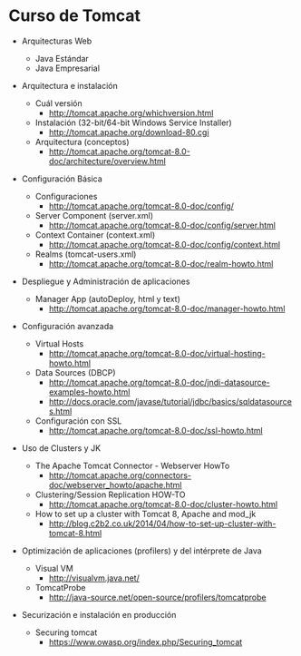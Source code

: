 Curso de Tomcat
===============

- Arquitecturas Web
	- Java Estándar
	- Java Empresarial

- Arquitectura e instalación
	- Cuál versión 
		- http://tomcat.apache.org/whichversion.html
	- Instalación (32-bit/64-bit Windows Service Installer)
		- http://tomcat.apache.org/download-80.cgi
	- Arquitectura (conceptos)
		- http://tomcat.apache.org/tomcat-8.0-doc/architecture/overview.html

- Configuración Básica
	- Configuraciones
		- http://tomcat.apache.org/tomcat-8.0-doc/config/
	- Server Component (server.xml)
		- http://tomcat.apache.org/tomcat-8.0-doc/config/server.html
	- Context Container (context.xml)
		- http://tomcat.apache.org/tomcat-8.0-doc/config/context.html
	- Realms (tomcat-users.xml)
		- http://tomcat.apache.org/tomcat-8.0-doc/realm-howto.html

- Despliegue y Administración de aplicaciones
	- Manager App (autoDeploy, html y text)
		- http://tomcat.apache.org/tomcat-8.0-doc/manager-howto.html

- Configuración avanzada
 	- Virtual Hosts
 		- http://tomcat.apache.org/tomcat-8.0-doc/virtual-hosting-howto.html
	- Data Sources (DBCP)
		- http://tomcat.apache.org/tomcat-8.0-doc/jndi-datasource-examples-howto.html
		- http://docs.oracle.com/javase/tutorial/jdbc/basics/sqldatasources.html
	- Configuración con SSL
		- http://tomcat.apache.org/tomcat-8.0-doc/ssl-howto.html

- Uso de Clusters y JK
	- The Apache Tomcat Connector - Webserver HowTo
		- http://tomcat.apache.org/connectors-doc/webserver_howto/apache.html
	- Clustering/Session Replication HOW-TO
		- http://tomcat.apache.org/tomcat-8.0-doc/cluster-howto.html
	- How to set up a cluster with Tomcat 8, Apache and mod_jk
		- http://blog.c2b2.co.uk/2014/04/how-to-set-up-cluster-with-tomcat-8.html

- Optimización de aplicaciones (profilers) y del intérprete de Java
	- Visual VM
		- http://visualvm.java.net/
	- TomcatProbe
		- http://java-source.net/open-source/profilers/tomcatprobe

- Securización e instalación en producción
	- Securing tomcat
		- https://www.owasp.org/index.php/Securing_tomcat
	
